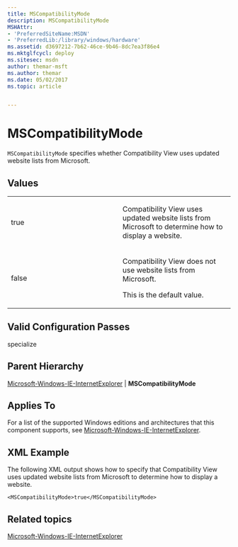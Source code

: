 ```yaml
---
title: MSCompatibilityMode
description: MSCompatibilityMode
MSHAttr:
- 'PreferredSiteName:MSDN'
- 'PreferredLib:/library/windows/hardware'
ms.assetid: d3697212-7b62-46ce-9b46-8dc7ea3f86e4
ms.mktglfcycl: deploy
ms.sitesec: msdn
author: themar-msft
ms.author: themar
ms.date: 05/02/2017
ms.topic: article


---
```


# MSCompatibilityMode


`MSCompatibilityMode` specifies whether Compatibility View uses updated website lists from Microsoft.

## Values


<table>
<colgroup>
<col width="50%" />
<col width="50%" />
</colgroup>
<tbody>
<tr class="odd">
<td><p>true</p></td>
<td><p>Compatibility View uses updated website lists from Microsoft to determine how to display a website.</p></td>
</tr>
<tr class="even">
<td><p>false</p></td>
<td><p>Compatibility View does not use website lists from Microsoft.</p>
<p>This is the default value.</p></td>
</tr>
</tbody>
</table>

 

## Valid Configuration Passes


specialize

## Parent Hierarchy


[Microsoft-Windows-IE-InternetExplorer](microsoft-windows-ie-internetexplorer.md) | **MSCompatibilityMode**

## Applies To


For a list of the supported Windows editions and architectures that this component supports, see [Microsoft-Windows-IE-InternetExplorer](microsoft-windows-ie-internetexplorer.md).

## XML Example


The following XML output shows how to specify that Compatibility View uses updated website lists from Microsoft to determine how to display a website.

```
<MSCompatibilityMode>true</MSCompatibilityMode>
```

## Related topics


[Microsoft-Windows-IE-InternetExplorer](microsoft-windows-ie-internetexplorer.md)

 

 







